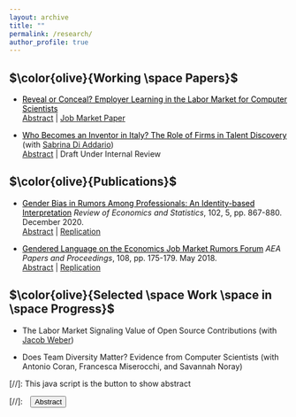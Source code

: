 ```yaml
---
layout: archive
title: ""
permalink: /research/
author_profile: true
---
```


## $\color{olive}{Working \space Papers}$ 

- <a href="/files/AliceWu_JMP.pdf" style="color:black" target="_blank"> Reveal or Conceal? Employer Learning in the Labor Market for Computer Scientists</a>   <br/>
<a href="#/" onclick="visib('jmp')">Abstract</a> \| <a href="/files/AliceWu_JMP.pdf" target="_blank">Job Market Paper</a>
<div id='jmp' style="display: none; text-align: justify; line-height: 1.2" >
The efficient allocation of labor relies on the identification of talent. When employee output is not publicly observable, employers have an incentive to take advantage of private information, potentially leading to the misallocation of labor among firms. This paper provides empirical evidence of employer learning and quantifies the impact of learning on job mobility and innovation outputs in the labor market for computer science (CS) Ph.D.'s. CS conference proceedings provide public information on research effort by existing CS workers. Among papers authored by researchers from industry, about one-quarter can be matched to a contemporaneous patent application - an indicator of a more valuable innovation. Yet the fact of the application remains private information at the incumbent employer for 18 months. Consistent with public learning, researchers with a new paper have higher inter-firm mobility rates than do coworkers without a paper. Initially, authors of papers with a matched patent are less likely to move than authors without a patent application. But once the patent application becomes public, their mobility rates cross over. Authors of papers with a matched patent are also 35% more likely to move to a top tech firm. These patterns confirm the predictions of a model in which incumbent firms have initially private information on more productive researchers. Structural estimates of the model suggest that if papers and patents were disclosed simultaneously, high-ability workers would sort more quickly to high-productivity firms. The implied increase in allocative efficiency would increase innovation outputs by about 5%. </div>


- <a href="/files/DiAddario_Wu_first.pdf" style="color:black" target="_blank">Who Becomes an Inventor in Italy? The Role of Firms in Talent Discovery</a> (with <a href="https://scholar.google.com/citations?user=IgkUsgIAAAAJ&hl=en" target="_blank">Sabrina Di Addario</a>) <br/> <a href="#/" onclick="visib('italy')">Abstract</a> \| Draft Under Internal Review
<div id='italy' style="display: none; text-align: justify; line-height: 1.2" >
This paper investigates the role of firms in discovering new inventors who apply for a patent for the first time. Using employer-employee data from the Italian Social Security Institute matched with patent applications from 1987 to 2009, we identify more than one hundred thousand <em>potential</em> inventors, who either apply for a patent on the job or are predicted to ever invent based on observable characteristics. We find substantial heterogeneity in the discovery of new inventors across firms. Younger potential inventors are much less likely to start applying for patents at a lower-wage firm. The gap between low-wage and high-wage firms in patenting disappears, however, among established inventors with prior patent applications. Further, there is on average a 3-8 log point increase in the annual wage when a worker files her first patent application. We interpret the empirical findings through a model that combines employer learning with incentive contract. When firm investment and worker effort are substitutable, less productive firms would rely more on wage incentive to increase innovation, consistent with our finding that lower-wage firms set a higher wage return to patenting despite limited job mobility among inventors.  </div>


## $\color{olive}{Publications}$ 
- <a href="/files/wu_ejr_restat.pdf" style="color:black" target="_blank">Gender Bias in Rumors Among Professionals: An Identity-based Interpretation</a> *Review of Economics and Statistics*, 102, 5, pp. 867-880. December 2020. <br/>
<a href="#/" onclick="visib('ejr')">Abstract</a> \| <a href="https://dataverse.harvard.edu/dataset.xhtml?persistentId=doi:10.7910/DVN/BLEBHI" target="_blank">Replication</a> 
<div id='ejr' style="display: none; text-align: justify; line-height: 1.2" >
This paper measures gender bias in what people say about women versus men in an anonymous online professional forum. I study the content of posts that refer to each gender, and the transitions in the topics of discussion that occur between consecutive posts in a thread once attention turns to one gender or the other. I find that discussions about women tend to highlight their personal characteristics (such as physical appearance or family circumstances) rather than their professional accomplishments. Posts about women are also more likely to lead to deviations from professional topics than posts about men. I interpret these findings through a model that highlights posters’ incentives to boost their own identities relative to the underrepresented out-group in a profession. </div>


- <a href="/files/gendered_language_2018.pdf" style="color:black" target="_blank">Gendered Language on the Economics Job Market Rumors Forum</a> *AEA Papers and Proceedings*, 108, pp. 175-179. May 2018. <br/>
<a href="#/" onclick="visib('ejr0')">Abstract</a> \| <a href="https://www.aeaweb.org/articles?id=10.1257/pandp.20181101" target="_blank">Replication</a>  
<div id='ejr0' style="display: none; text-align: justify; line-height: 1.2" >
This paper examines the existence of an unwelcoming or stereotypical culture using evidence on how women and men are portrayed in anonymous discussions on the Economics Job Market Rumors forum (EJMR). I use a Lasso-Logistic model to measure gendered language in EJMR postings, identifying the words that are most strongly associated with discussions about one gender or the other. I find that the words most predictive of a post about a woman are typically about physical appearance or personal information, whereas those most predictive of a post about a man tend to focus on academic or professional characteristics. 
</div>


## $\color{olive}{Selected \space Work \space in \space Progress}$ 
- The Labor Market Signaling Value of Open Source Contributions (with <a href="https://sites.google.com/view/jacob-weber/home" target="_blank">Jacob Weber</a>) <br/>
<!-- <a href="#/" onclick="visib('github')">Abstract</a> 
<div id='github' style="display: none; text-align: justify; line-height: 1.2" >
Does the rise in open-source software development provide an opportunity for software developers and engineers to signal their ability to potential employers, and is this signaling value higher for workers from less advantaged backgrounds? We answer this question by matching open-source contributions on GitHub to employment outcomes from LinkedIn. We investigate whether workers increase open-source contributions before changing jobs. In particular, we examine whether the effects of this activity on labor market outcomes, such as moving into a higher-paid job, are stronger for workers from less advantaged education and demographic backgrounds. </div>
-->

- Does Team Diversity Matter? Evidence from Computer Scientists (with Antonio Coran, Francesca Miserocchi, and Savannah Noray)

<!--
- Does Trade Secret Litigation Increase Monopsony Power? Evidence from the Defend Trade Secrets Act <br/> (with <a href="https://www.evgeniifadeev.com" target="_blank">Evgenii Fadeev</a>) <a href="#/" onclick="visib('law')">Abstract</a> 
<div id='law' style="display: none; text-align: justify; line-height: 1.2" >
We use the texts of legal complaints from trade secret litigation to study how firms responded to the enactment of the Defend Trade Secrets Act (DTSA) in 2016. One of the goals of this act was to increase the protection of American firms against international trade secret theft. Within a year of the act's passage, trade secret litigation surged by 33%. However, this increase was predominantly driven by US companies suing employees who transitioned to other domestic firms. We show that the spike in litigation post-DTSA was more pronounced in states with weaker enforceability of non-compete agreements. This evidence suggests that firms might resort to trade secret litigation as an alternative to non-compete clauses. We examine whether a trade secret lawsuit against an employee affects her own job mobility, productivity and business ventures, as well as spillover effects on her former co-workers at the plaintiff.    </div>
-->


<!-- note: function below was copied from ranzhuo17's research.md  -->
[//]: This java script is the button to show abstract 
<script>
 function visib(id) {
  var x = document.getElementById(id);
  if (x.style.display === "block") {
    x.style.display = "none";
  } else {
    x.style.display = "block";
  }
}
</script>

[//]:&emsp;<button onclick="visib('polariz')" class="btn btn--inverse btn--small">Abstract</button>


<!-- 
{% include base_path %}

{% for post in site.papers reversed %}
  {% include archive-single.html %}
{% endfor %} -->
